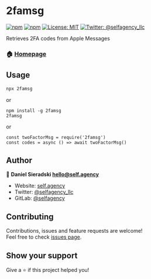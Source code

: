 # 2famsg

[![npm](https://img.shields.io/npm/dt/2famsg.svg)](https://www.npmjs.com/package/2famsg) [![npm](https://img.shields.io/npm/v/2famsg.svg)](https://www.npmjs.com/package/utfu) [![License: MIT](https://img.shields.io/badge/License-MIT-yellow.svg)](https://opensource.org/licenses/MIT) [![Twitter: @selfagency_llc](https://img.shields.io/twitter/follow/selfagency_llc.svg?style=social)](https://twitter.com/selfagency_llc)

Retrieves 2FA codes from Apple Messages

### 🏠 [Homepage](https://gitlab.com/selfagency/2famsg)

## Usage

```sh
npx 2famsg
```

or

```
npm install -g 2famsg
2famsg
```

or

```
const twoFactorMsg = require('2famsg')
const codes = async () => await twoFactorMsg()
```

## Author

👤 **Daniel Sieradski <hello@self.agency>**

- Website: [self.agency](https://self.agency)
- Twitter: [@selfagency_llc](https://twitter.com/selfagency_llc)
- GitLab: [@selfagency](https://gitlab.com/selfagency)

## Contributing

Contributions, issues and feature requests are welcome!<br />Feel free to check [issues page](https://gitlab.com/selfagency/utfu/issues).

## Show your support

Give a ⭐️ if this project helped you!
